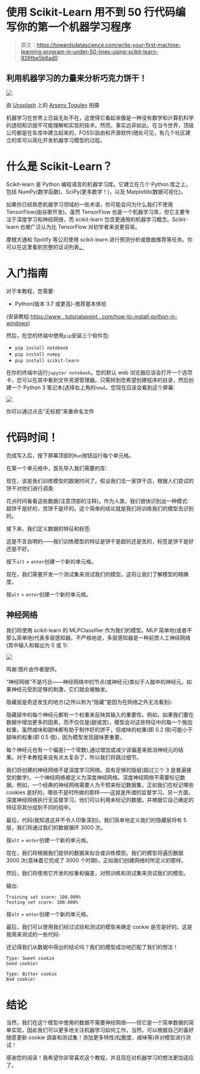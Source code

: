 # 使用 Scikit-Learn 用不到 50 行代码编写你的第一个机器学习程序

> 原文：<https://towardsdatascience.com/write-your-first-machine-learning-program-in-under-50-lines-using-scikit-learn-926fbe5b6ad0>

## 利用机器学习的力量来分析巧克力饼干！

![](img/22e30f7c8eaacf545d41059751fa8c64.png)

由 [Unsplash](https://unsplash.com?utm_source=medium&utm_medium=referral) 上的 [Arseny Togulev](https://unsplash.com/@tetrakiss?utm_source=medium&utm_medium=referral) 拍摄

机器学习在世界上日益无处不在，这使得它看起来像是一种没有数学和计算机科学的透彻知识就不可能理解和实现的技术。然而，事实远非如此。在当今世界，顶级公司都是在车库中建立起来的，FOSS(自由和开源软件)随处可见，有几个社区建立的库可以简化开发机器学习模型的过程。

# 什么是 Scikit-Learn？

Scikit-learn 是 Python 编程语言的机器学习库。它建立在几个 Python 库之上，包括 NumPy(数学函数)、SciPy(更多数学！)，以及 Matplotlib(数据可视化)。

如果你已经熟悉机器学习领域的一些术语，你可能会问为什么我们不使用 TensorFlow(由谷歌开发)。虽然 TensorFlow 也是一个机器学习库，但它主要专注于深度学习和神经网络，而 scikit-learn 包含更通用的机器学习概念。Scikit-learn 也被广泛认为比 TensorFlow 对初学者来说更容易。

摩根大通和 Spotify 等公司使用 scikit-learn 进行预测分析或歌曲推荐等任务。你可以在这里看到完整的证词列表[。](https://scikit-learn.org/stable/testimonials/testimonials.html)

# 入门指南

对于本教程，您需要:

*   Python(版本 3.7 或更高)-推荐基本体验

(安装教程:[https://www . tutorialspoint . com/how-to-install-python-in-windows](https://www.tutorialspoint.com/how-to-install-python-in-windows))

然后，在您的终端中使用`pip`安装三个软件包:

*   `pip install notebook`
*   `pip install numpy`
*   `pip install scikit-learn`

在你的终端中运行`jupyter notebook`。您的默认 web 浏览器应该会打开一个选项卡，您可以在其中看到文件资源管理器。只需转到您希望创建程序的目录，然后创建一个 Python 3 笔记本(选择右上角的`new`)。您现在应该会看到这个屏幕:

![](img/9721464c4205401bcc4a005c30e0d892.png)

你可以通过点击“无标题”来重命名文件

# 代码时间！

完成写入后，按下屏幕顶部的`Run`按钮运行每个单元格。

在第一个单元格中，首先导入我们需要的库:

现在，该是我们训练模型的数据时间了。假设我们去一家饼干店，根据人们尝试的饼干对他们进行调查:

花点时间看看这些数据(注意顶部的注释)。作为人类，我们很快识别出一种模式:甜饼干是好的，苦饼干是坏的。这个简单的结论就是我们将训练我们的模型去识别的。

接下来，我们定义数据的特征和标签:

这是不言自明的——我们训练模型的特征是饼干是甜的还是苦的，标签是饼干是好还是不好。

按下`alt` + `enter`创建一个新的单元格。

现在，我们需要开发一个测试集来测试我们的模型。这将让我们了解模型的精确度。

按`alt` + `enter`创建一个新的单元格。

## 神经网络

我们将使用 scikit-learn 的 MLPClassifier 作为我们的模型。MLP 简单地(或者不那么简单地)代表多层感知器。不严格地说，多层感知器是一种前馈人工神经网络(其中输入和输出为 0 或 1):

![](img/19d9b04607f42055723bbd60e216d8ab.png)

鸣谢:图片由作者提供。

“神经网络”不是巧合——神经网络中的节点(或神经元)类似于人脑中的神经元。如果神经元受到足够的刺激，它们就会被触发。

隐藏层是奇迹发生的地方(之所以称为“隐藏”是因为在网络之外无法看到):

隐藏层中的每个神经元都有一个权重来反映其输入的重要性。例如，如果我们要在数据中增加更多的因素，而不仅仅是(甜或苦)，模型会对这些特征中的每一个施加权重。虽然咸味和甜味都有助于制作好的饼干，但咸味的权重(即 0.2 倍)可能小于甜味的权重(即 0.5 倍)，因为模型发现甜味更重要。

每个神经元也有一个偏差(一个常数),通过增加或减少该偏差来抵消神经元的结果。对于本教程来说有点太复杂了，所以我们将跳过细节。

我们将创建的神经网络不是深度学习网络。具有足够的隐层(超过三个 3 是普遍接受的数字)，一个神经网络被定义为深度神经网络。深度神经网络不需要标记数据。例如，一个经典的神经网络需要人为干预来标记数据集，正如我们在标记哪些 cookies 是好的，哪些不是时所做的那样——这就是所谓的监督学习。另一方面，深度神经网络执行无监督学习。他们可以利用未标记的数据，并根据它自己确定的特征将其分组到不同的组中。

最后，代码(我知道这并不令人印象深刻)。我们简单地定义我们的隐藏层将有 5 层，我们将通过我们的数据循环 3000 次。

按`alt` + `enter`创建一个新的单元格。

现在，我们将根据我们提供的数据来拟合或训练模型。我们的模型将遍历数据 3000 次(意味着它完成了 3000 个时期)，正如我们创建网络时所定义的那样。

然后，我们将使用它开发的权重和偏差，对照训练和测试集来测试我们的模型。

输出:

```
Training set score: 100.000%
Testing set score: 100.000%
```

按`alt` + `enter`创建一个新的单元格。

最后，我们可以使用我们经过试验和测试的模型来确定 cookie 是否是好的。这是我用来测试的一些代码:

还记得我们从数据中得出的结论吗？我们的模型成功地匹配了我们的想法！

```
Type: Sweet cookie
Good cookie!

Type: Bitter cookie
Bad cookie!
```

# 结论

当然，我们在这个模型中使用的数据不需要神经网络——但它是一个简单数据的简单实现，因此我们可以更多地关注机器学习如何工作。当然，可以根据自己的喜好随意更新 cookie 调查和测试集！添加更多特性(松脆度、咸味等)并对模型进行测试！

感谢您的阅读！我希望你非常喜欢这个教程，并且现在对机器学习的想法更加适应了。